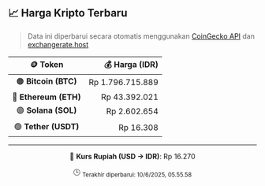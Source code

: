 

<!-- HARGA_KRIPTO -->
## 📈 Harga Kripto Terbaru

> Data ini diperbarui secara otomatis menggunakan [CoinGecko API](https://www.coingecko.com/) dan [exchangerate.host](https://exchangerate.host/)

<div align="center">

| 🪙 Token | 💰 Harga (IDR) |
|:------:|---------------:|
| 🟠 **Bitcoin (BTC)**   | Rp 1.796.715.889 |
| 🔵 **Ethereum (ETH)**  | Rp 43.392.021 |
| 🟣 **Solana (SOL)**    | Rp 2.602.654 |
| 🟢 **Tether (USDT)**   | Rp 16.308 |

---

💱 **Kurs Rupiah (USD → IDR)**: Rp 16.270

🕒 <sub>Terakhir diperbarui: 10/6/2025, 05.55.58</sub>

</div>
<!-- /HARGA_KRIPTO -->